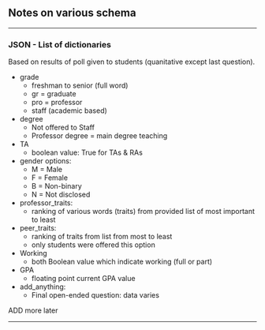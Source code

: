 ## Notes on various schema
-----

### JSON - List of dictionaries
Based on results of poll given to students (quanitative except last question).
* grade 
  - freshman to senior (full word)
  - gr = graduate
  - pro = professor
  - staff (academic based)
* degree
  - Not offered to Staff
  - Professor degree = main degree teaching
* TA
  - boolean value: True for TAs & RAs
* gender options: 
  - M = Male
  - F = Female
  - B = Non-binary
  - N = Not disclosed
* professor_traits:
  - ranking of various words (traits) from provided list of most important to least
* peer_traits:
  - ranking of traits from list from most to least
  - only students were offered this option
* Working
  - both Boolean value which indicate working (full or part)
* GPA
  - floating point current GPA value
* add_anything:
  - Final open-ended question: data varies

ADD more later

-----